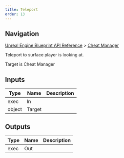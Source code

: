 ```yaml
---
title: Teleport
order: 13
---
```

## Navigation

[Unreal Engine Blueprint API Reference](https://dev.epicgames.com/documentation/en-us/unreal-engine/BlueprintAPI) > [Cheat Manager](https://dev.epicgames.com/documentation/en-us/unreal-engine/BlueprintAPI/CheatManager)

Teleport to surface player is looking at.

Target is Cheat Manager

## Inputs

| Type | Name | Description |
| --- | --- | --- |
| exec | In |  |
| object | Target |  |

## Outputs

| Type | Name | Description |
| --- | --- | --- |
| exec | Out |  |
